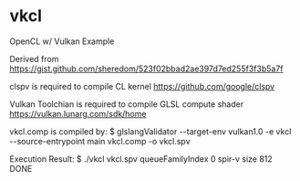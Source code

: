 # vkcl
OpenCL w/ Vulkan Example

Derived from https://gist.github.com/sheredom/523f02bbad2ae397d7ed255f3f3b5a7f

clspv is required to compile CL kernel
https://github.com/google/clspv

Vulkan Toolchian is required to compile GLSL compute shader
https://vulkan.lunarg.com/sdk/home

vkcl.comp is compiled by:
$ glslangValidator --target-env vulkan1.0 -e vkcl --source-entrypoint main vkcl.comp -o vkcl.spv

Execution Result:
$ ./vkcl vkcl.spv
queueFamilyIndex 0
spir-v size 812
DONE
